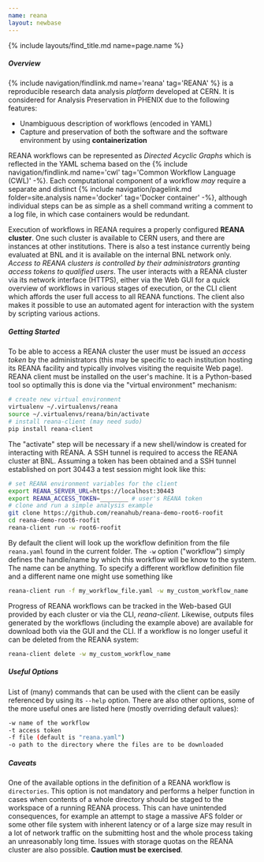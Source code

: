 ```yaml
---
name: reana
layout: newbase
---
```

{% include layouts/find_title.md name=page.name %}

##### Overview
{% include navigation/findlink.md name='reana' tag='REANA' %}
is a reproducible research data analysis *platform* developed at CERN.
It is considered for Analysis Preservation in PHENIX due to the following features:

* Unambiguous description of workflows (encoded in YAML)
* Capture and preservation of both the software and the software environment by using **containerization**

REANA workflows can be represented as *Directed Acyclic Graphs* which is reflected in
the YAML schema based on the 
{% include navigation/findlink.md name='cwl' tag='Common Workflow Language (CWL)' -%}.
Each computational component of a workflow *may* require a separate and distinct
{% include navigation/pagelink.md folder=site.analysis name='docker' tag='Docker container' -%},
although individual steps can be as simple as a shell command writing a comment to a log file,
in which case containers would be redundant.

Execution of workflows in REANA requires a properly configured **REANA cluster**.
One such cluster is available to CERN users, and there are instances at other
institutions. There is also a test instance currently being evaluated at BNL
and it is available on the internal BNL network only. *Access to REANA clusters
is controlled by their administrators granting access tokens to qualified users*.
The user interacts with a REANA cluster via its network
interface (HTTPS), either via the Web GUI for a quick overview of workflows
in various stages of execution, or the CLI client which affords the user
full access to all REANA functions. The client also makes it possible to
use an automated agent for interaction with the system by scripting various
actions.

##### Getting Started
To be able to access a REANA cluster the user must be issued an *access token*
by the administrators (this may be specific to each institution hosting its REANA
facility and typically involves visiting the requisite Web page). REANA client
must be installed on the user's machine. It is a Python-based tool so optimally
this is done via the "virtual environment" mechanism:
```bash
# create new virtual environment
virtualenv ~/.virtualenvs/reana
source ~/.virtualenvs/reana/bin/activate
# install reana-client (may need sudo)
pip install reana-client
```
The "activate" step will be necessary if a new shell/window is created for interacting
with REANA.
A SSH tunnel is required to access the REANA cluster at BNL. Assuming a token has
been obtained and a SSH tunnel established on port 30443
a test session might look like this:
```bash
# set REANA environment variables for the client
export REANA_SERVER_URL=https://localhost:30443
export REANA_ACCESS_TOKEN=________ # user's REANA token
# clone and run a simple analysis example
git clone https://github.com/reanahub/reana-demo-root6-roofit
cd reana-demo-root6-roofit
reana-client run -w root6-roofit
```
By default the client will look up the workflow definition from the file ```reana.yaml```
found in the current folder.
The ```-w``` option ("workflow") simply defines the handle/name by which this workflow will
be know to the system. The name can be anything. To specify a different workflow definition
file and a different name one might use something like
```bash
reana-client run -f my_workflow_file.yaml -w my_custom_workflow_name
```
Progress of REANA workflows can be tracked in the Web-based GUI provided by each cluster
or via the CLI, *reana-client*. Likewise, outputs files generated by the workflows
(including the example above) are available for download both via the GUI and the CLI.
If a workflow is no longer useful it can be deleted from the REANA system:
```bash
reana-client delete -w my_custom_workflow_name
```
##### Useful Options
List of (many) commands that can be used with the client can be easily referenced by
using its ```--help``` option. There are also other options, some of the more
useful ones are listed here (mostly overriding default values):
```bash
-w name of the workflow
-t access token
-f file (default is "reana.yaml")
-o path to the directory where the files are to be downloaded
```

##### Caveats
One of the available options in the definition of a REANA workflow is ```directories```.
This option is not mandatory and performs a helper function in cases when contents of
a whole directory should be staged to the workspace of a running REANA process. This
can have unintended consequences, for example an attempt to stage a massive AFS
folder or some other file system with inherent latency or of a large size may result
in a lot of network traffic on the submitting host and the whole process taking
an unreasonably long time. Issues with storage quotas on the REANA cluster are also
possible.
**Caution must be exercised**.
